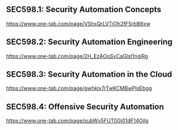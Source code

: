 ## SEC598.1: Security Automation Concepts
https://www.one-tab.com/page/VShsQrLVTiOh2fFSrbB8xw

## SEC598.2: Security Automation Engineering
https://www.one-tab.com/page/2H_EzAOoSvCaGlst1ngiRg

## SEC598.3: Security Automation in the Cloud
https://www.one-tab.com/page/gwhklx7rTwKCMBwPisEbgg

## SEC598.4: Offensive Security Automation
https://www.one-tab.com/page/subWv5FUT0Gj01dF14Ojlg

